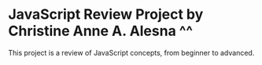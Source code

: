 # JavaScript Review Project by Christine Anne A. Alesna ^^
This project is a review of JavaScript concepts, from beginner to advanced. 
